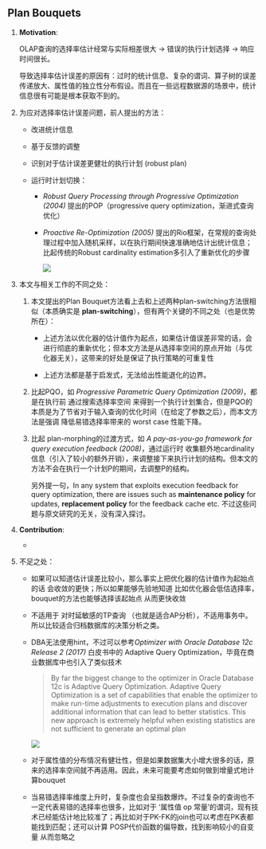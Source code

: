 ## Plan Bouquets

1. **Motivation**: 

   OLAP查询的选择率估计经常与实际相差很大 -> 错误的执行计划选择 -> 响应时间很长。

   导致选择率估计误差的原因有：过时的统计信息、复杂的谓词、算子树的误差传递放大、属性值的独立性分布假设。而且在一些远程数据源的场景中，统计信息很有可能是根本获取不到的。

2. 为应对选择率估计误差问题，前人提出的方法：

   - 改进统计信息

   - 基于反馈的调整

   - 识别对于估计误差更健壮的执行计划 (robust plan)

   - 运行时计划切换：

     - *Robust Query Processing through Progressive Optimization (2004)* 提出的POP（progressive query optimization，渐进式查询优化）

     - *Proactive Re-Optimization (2005)* 提出的Rio框架，在常规的查询处理过程中加入随机采样，以在执行期间快速准确地估计出统计信息；比起传统的Robust cardinality estimation多引入了重新优化的步骤

       ![](https://cchw-1257198376.cos.ap-chengdu.myqcloud.com/test/clipboard_20201116_084141.png)

   

3. 本文与相关工作的不同之处：

   1. 本文提出的Plan Bouquet方法看上去和上述两种plan-switching方法很相似（本质确实是 **plan-switching**），但有两个关键的不同之处（也是优势所在）：

      - 上述方法以优化器的估计值作为起点，如果估计值误差非常的话，会进行彻底的重新优化；但本文方法是从选择率空间的原点开始（与优化器无关），这带来的好处是保证了执行策略的可重复性

      - 上述方法都是基于启发式，无法给出性能退化的边界。

   2. 比起PQO，如 *Progressive Parametric Query Optimization (2009)*，都是在执行前 通过搜索选择率空间 来得到一个执行计划集合，但是PQO的本质是为了节省对于输入查询的优化时间（在给定了参数之后），而本文方法是强调 降低易错选择率带来的 worst case 性能下降。

   3. 比起 plan-morphing的过渡方式，如 *A pay-as-you-go framework for query execution feedback (2008)*，通过运行时 收集额外地cardinality信息（引入了较小的额外开销），来调整接下来执行计划的结构。但本文的方法不会在执行一个计划P的期间，去调整P的结构。

      另外提一句，In any system that exploits execution feedback for query optimization, there are issues such as **maintenance policy** for updates, **replacement policy** for the feedback cache etc. 不过这些问题与原文研究的无关，没有深入探讨。

4. **Contribution**:

   - 

5. 不足之处：

   - 如果可以知道估计误差比较小，那么事实上把优化器的估计值作为起始点的话 会收敛的更快；所以如果能够先验地知道 比如优化器会低估选择率，bouquet的方法也能够选择该起始点 从而更快收敛

   - 不适用于 对时延敏感的TP查询 （也就是适合AP分析），不适用事务中。所以比较适合归档数据库的决策分析之类。

   - DBA无法使用hint，不过可以参考*Optimizer with Oracle Database 12c Release 2 (2017)* 白皮书中的 Adaptive Query Optimization，毕竟在商业数据库中也引入了类似技术

     > By far the biggest change to the optimizer in Oracle Database 12c is Adaptive Query Optimization. Adaptive Query Optimization is a set of capabilities that enable the optimizer to make run-time adjustments to execution plans and discover additional information that can lead to better statistics. This new approach is extremely helpful when existing statistics are not sufficient to generate an optimal plan

     ![](https://cchw-1257198376.cos.ap-chengdu.myqcloud.com/test/clipboard_20201118_120636.png)

   - 对于属性值的分布情况有健壮性，但是如果数据集大小增大很多的话，原来的选择率空间就不再适用。因此，未来可能要考虑如何做到增量式地计算bouquet

   - 当易错选择率维度上升时，复杂度也会呈指数爆炸。不过复杂的查询也不一定代表易错的选择率也很多，比如对于  ‘属性值 op 常量’的谓词，现有技术已经能估计地比较准了；再比如对于PK-FK的join也可以考虑在PK表都能找到匹配；还可以计算 POSP代价函数的偏导数，找到影响较小的自变量 从而忽略之